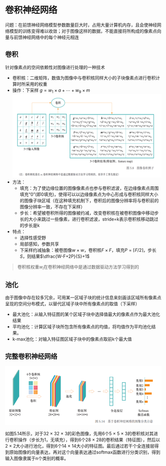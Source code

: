 # 卷积神经网络

问题：在前馈神经网络模型参数数量巨大时，占用大量计算机内存，且会使神经网络模型的训练变得难以收敛；对于图像这样的数据，不能直接将所构成的像素点向量与前馈神经网络中的每个神经元相连

## 卷积

针对像素点的空间依赖性对图像进行处理的一种技术

+ 卷积核：二维矩阵，数值为图像中与卷积核同样大小的子块像素点进行卷积计算时所采用的权重
+ 操作：下采样 $g=w_1\times a+\cdots+w_9\times m$
	![alt text](images/image-8.png)
+ 方法：
	+ 填充：为了使边缘位置的图像像素点也参与卷积滤波，在边缘像素点周围填充“0”(即0填充)，使得可以以边缘像素点为中心形成与卷积核同样大小的图像子块区域（在这种填充机制下，卷积后的图像分辨率将与卷积前的图像分辨率一致，不存在下采样）
	+ 步长：希望被卷积所得的图像被约减，改变卷积核在被卷积图像中移动步长的大小来跳过一些像素，进行卷积滤波，stride=k表示卷积核移动跳过的步长是k
+ 特点：
	+ 选择性感受野
	+ 局部感知，参数共享
	+ 下采样约减抽象：被卷图像$w\times w$，卷积核$F\times F$，填充$P=\lceil F/2\rceil$，步长$S$，则结果$\dfrac{W-F+2P}{S}+1$

> 卷积核权重$w_i$在卷积神经网络中是通过数据驱动方法学习得到的

## 池化

由于图像中存在较多冗余，可用某一区域子块的统计信息来刻画该区域所有像素点呈现的空间分布模式，以替代区域子块中所有像素点的取值（下采样）

+ 最大池化：从输入特征图的某个区域子块中选择值最大的像素点作为最大池化结果
+ 平均池化：计算区域子块所包含所有像素点的均值，将均值作为平均池化结果。
+ k-max池化：对输入特征图区域子块中的像素点取前k个最大值

## 完整卷积神经网络

![alt text](images/image-14.png)

如图5.14所示，对于32 × 32 × 3的彩色图像，先用6个5 × 5 × 3的卷积核对其进行卷积操作（步长为1，无填充），得到6个28 × 28的卷积结果（特征图），然后以2 × 2大小进行池化，得到6个14 × 14大小的特征图。最后通过若干个全连接层得到原始图像的向量表达，再对这个向量表达通过softmax函数进行分类识别，得到输入图像隶属于n个类别的概率。
